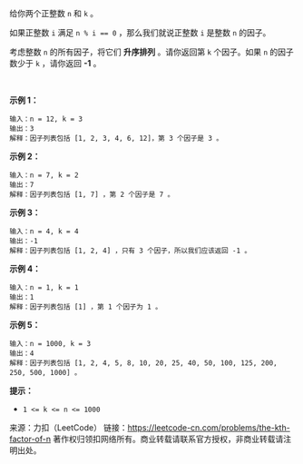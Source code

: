 给你两个正整数 ```n``` 和 ```k``` 。

如果正整数 ```i``` 满足 ```n % i == 0``` ，那么我们就说正整数 ```i``` 是整数 ```n``` 的因子。

考虑整数 ```n``` 的所有因子，将它们 **升序排列** 。请你返回第 ```k``` 个因子。如果 ```n``` 的因子数少于 ```k``` ，请你返回 **-1** 。

 

**示例 1：**
```
输入：n = 12, k = 3
输出：3
解释：因子列表包括 [1, 2, 3, 4, 6, 12]，第 3 个因子是 3 。
```
**示例 2：**
```
输入：n = 7, k = 2
输出：7
解释：因子列表包括 [1, 7] ，第 2 个因子是 7 。
```
**示例 3：**
```
输入：n = 4, k = 4
输出：-1
解释：因子列表包括 [1, 2, 4] ，只有 3 个因子，所以我们应该返回 -1 。
```
**示例 4：**
```
输入：n = 1, k = 1
输出：1
解释：因子列表包括 [1] ，第 1 个因子为 1 。
```
**示例 5：**
```
输入：n = 1000, k = 3
输出：4
解释：因子列表包括 [1, 2, 4, 5, 8, 10, 20, 25, 40, 50, 100, 125, 200, 250, 500, 1000] 。
```

**提示：**

* ```1 <= k <= n <= 1000```

来源：力扣（LeetCode）
链接：https://leetcode-cn.com/problems/the-kth-factor-of-n
著作权归领扣网络所有。商业转载请联系官方授权，非商业转载请注明出处。
